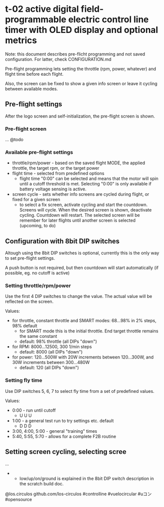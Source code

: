 # t-02 active digital field-programmable electric control line timer with OLED display and optional metrics

Note: this document describes pre-flicht programming and not saved configuration. For latter, check CONFIGURATION.md

Pre-flight programming lets setting the throttle (rpm, power, whatever) and flight time before each flight.

Also, the screen can be fixed to show a given info screen or leave it cycling between available modes.

## Pre-flight settings

After the logo screen and self-initialization, the pre-flight screen is shown.

### Pre-flight screen

... @todo

### Available pre-flight settings

 - throttle/rpm/power - based on the saved flight MODE, the applied throttle, the target rpm, or the target power
 - flight time - selected from predefined options
   - flight time "0:00" can be selected and means that the motor will spin until a cutoff threshold is met. Selecting
       "0:00" is only available if battery voltage sensing is active.
 - screen cycle - sets whether info screens are cycled during flight, or fixed for a given screen
   - to select a fix screen, activate cycling and start the countdown. Screens will cycle. When the desired screen
       is shown, deactivate cycling. Countdown will restart. The selected screen will be remember for later flights
       until another screen is selected (upcoming, to do)

## Configuration with 8bit DIP switches

Altough using the 8bit DIP switches is optional, currently this is the only way to set pre-flight settings.

A push button is not required, but then countdown will start automatically (if possible, eg. no cutoff is active)

### Setting throttle/rpm/power

Use the first 4 DIP switches to change the value. The actual value will be reflected on the screen.

Values:
 - for throttle, constant throttle and SMART modes: 68...98% in 2% steps, 98% default
   - for SMART mode this is the initial throttle. End target throttle remains the same constant
   - default: 98% throttle (all DIPs "down")
 - for RPM: 8000...12500, 300 1/min steps
   - default: 8000 (all DIPs "down")
 - for power: 120...500W with 20W increments between 120...300W, and 30W increments between 300...480W 
   - default: 120 (all DIPs "down")

### Setting fly time

Use DIP switches 5, 6, 7 to select fly time from a set of predefined values.

Values:
 - 0:00 - run until cutoff
   - U U U
 - 1:00 - a general test run to try settings etc. default
   - D D D
 - 3:00, 4:00, 5:00 - general "training" times
 - 5:40, 5:55, 5:70 - allows for a complete F2B routine

## Setting screen cycling, selecting scree

...


* - low/up/on/ground is explained in the 8bit DIP switch description in the scratch build doc.

@los.circulos
github.com/los-circulos
#controlline #vuelocircular #uコン #opensource
